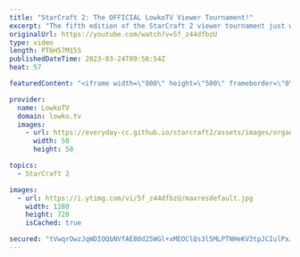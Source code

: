 ```yaml
---
title: "StarCraft 2: The OFFICIAL LowkoTV Viewer Tournament!"
excerpt: "The fifth edition of the StarCraft 2 viewer tournament just wrapped up!  Rushi's Twitch livestream: http://twitch.tv/rushisc  0:00:00 Viewer Tournament 0:04:33 Match 1 - AgentX vs Rebosul 0:20:36 Match 2 - Urbis vs Lithinos 0:56:05 Match 3 - Quigley vs DorianGray 1:25:27 Match 4 - Balls vs Vileda 1:50:17"
originalUrl: https://youtube.com/watch?v=5f_z44dfbzU
type: video
length: PT6H57M15S
publishedDateTime: 2023-03-24T09:56:54Z
heat: 57

featuredContent: "<iframe width=\"800\" height=\"500\" frameborder=\"0\" src=\"https://www.youtube.com/embed/5f_z44dfbzU\" allow=\"accelerometer; autoplay; encrypted-media; gyroscope; picture-in-picture\" allowfullscreen></iframe>"

provider:
  name: LowkoTV
  domain: lowko.tv
  images:
    - url: https://everyday-cc.github.io/starcraft2/assets/images/organizations/lowko.tv-50x50.jpg
      width: 50
      height: 50

topics:
  - StarCraft 2

images:
  - url: https://i.ytimg.com/vi/5f_z44dfbzU/maxresdefault.jpg
    width: 1280
    height: 720
    isCached: true

secured: "tVwqrOwzJqWDIOQbNVfAE80d25WGl+xMEOClQs3l5MLPTNHeKV3tpJCIulPxJ3kxN1Zi64pfGvq5pyJSru9uAY+KZVrNnEMkJXextXfrES2RIu6hI9DekO3bAWe6C++0FK2ybyV0IpLx2/DFUVGwltXEfph4K0Ap9HfLtrPSPFsE3JzG0ycRvPkYZnRTasjzTiNbr91BemfqfrPkWficTLP3P2DzoSXtugRRk4EnZZw9uvgK7+rVovhJcm23JKJJksPhUle8q0YjsnhrohZu0OYg0/kcepRcXuc06ByJuwhlOEIhwITz+GM0GrSQ8RjOZR1uzloraftQf1+dwgDNlaSsqf/yMbjRVCO16sgyz2lJ3g2i5wTmz4vH+RYA56+O7qL4jvnZptvXiA0mOD6eADKnxye7fSrO0KTIOBf82Vk=;99SrO8QYja6FEDMC/ZI75w=="
---
```


